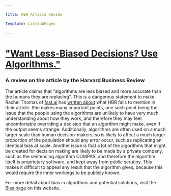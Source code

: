 ```yaml
---

Title: HBR Article Review

Template: ListSubPages

---
```


# ["Want Less-Biased Decisions? Use Algorithms."](https://hbr.org/2018/07/want-less-biased-decisions-use-algorithms)

### A review on the article by the Harvard Business Review

The article claims that "algorithms are less biased and more accurate than the humans they are replacing". This is a dangerous statement to
make. Rachel Thomas of [fast.ai](http://www.fast.ai/) has [written about](http://www.fast.ai/2018/08/07/hbr-bias-algorithms/) what HBR fails to mention in their article. She makes many
important points, one such point being the issue that the people using the algorithms are unlikely to have very much understanding about how
they work, and therefore they may feel uncomfortable overriding a decision that an algorithm might make, even if the output seems strange.
Additionally, algorithms are often used on a much larger scale than human decision-makers, so is likely to affect a much larger proportion
of the population should any error occur, such as replicating an identical bias at scale. Another issue is that a lot of the algorithms
that might be created for decision making are likely to be made by a private company, such as the sentencing algorithm COMPAS, and
therefore the algorithm itself is proprietary software, and kept away from public scrutiny. This makes it difficult to appeal any result
that the algorithm gives, because this would require the inner workings to be publicly known. 

For more detail about bias in algorithms and potential solutions, visit the [Bias page](/course/course/AI/Bias)
on this website.


